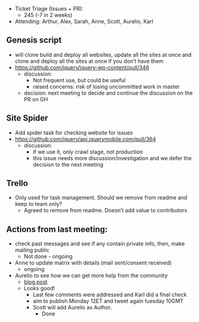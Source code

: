 * Ticket Triage (Issues + PR):
  * 245 (-7 in 2 weeks)
* Attending: Arthur, Alex, Sarah, Anne, Scott, Aurelio, Karl


## Genesis script
* will clone build and deploy all websites, update all the sites at once and clone and deploy all the sites at once if you don’t have them
* https://github.com/jquery/jquery-wp-content/pull/346
  * discussion:
    * Not frequent use, but could be useful
    * raised concerns: risk of losing uncommitted work in master
  * decision: next meeting to decide and continue the discussion on the PR on GH

## Site Spider
* Add spider task for checking website for issues
* https://github.com/jquery/api.jquerymobile.com/pull/364
  * discussion:
    * if we use it, only crawl stage, not production
    * this issue needs more discussion/investigation and we defer the decision to the next meeting

## Trello
* Only used for task management. Should we remove from readme and keep to team only?
  * Agreed to remove from readme. Doesn’t add value to contributors

## Actions from last meeting:
* check past messages and see if any contain private info, then, make mailing public
  * Not done - ongoing
* Anne to update matrix with details (mail sent/consent received)
  * ongoing
* Aurelio to see how we can get more help from the community
  * [blog post](https://docs.google.com/document/d/1qeiwEtiIitFt1X8Iu1Cu2X0GgwM-MSb4FOOl50oerPY/edit)
  * Looks good!
    * Last few comments were addressed and Karl did a final check
    * aim to publish Monday 12ET and tweet again tuesday 10GMT
    * Scott will add Aurelio as Author.
      * Done
